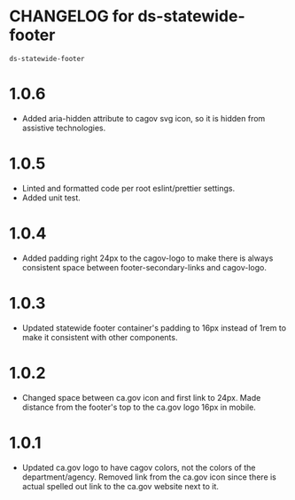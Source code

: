 # CHANGELOG for ds-statewide-footer
`ds-statewide-footer`


# 1.0.6
* Added aria-hidden attribute to cagov svg icon, so it is hidden from assistive technologies.

# 1.0.5
* Linted and formatted code per root eslint/prettier settings.
* Added unit test.

# 1.0.4
* Added padding right 24px to the cagov-logo to make there is always consistent space between footer-secondary-links and cagov-logo.

# 1.0.3
* Updated statewide footer container's padding to 16px instead of 1rem to make it consistent with other components.

# 1.0.2
* Changed space between ca.gov icon and first link to 24px. Made distance from the footer's top to the ca.gov logo 16px in mobile.

# 1.0.1
* Updated ca.gov logo to have cagov colors, not the colors of the department/agency. Removed link from the ca.gov icon since there is actual spelled out link to the ca.gov website next to it.